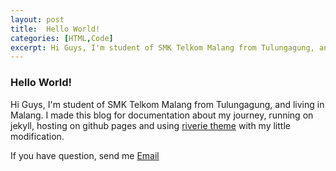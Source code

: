 ```yaml
---
layout: post
title:  Hello World!
categories: [HTML,Code]
excerpt: Hi Guys, I'm student of SMK Telkom Malang from Tulungagung, and living in Malang. I made this blog for documentation about my journey, running on jekyll, hosting on github pages and using riverie theme with my little modification.
---
```


### Hello World!

Hi Guys, I'm student of SMK Telkom Malang from Tulungagung, and living in Malang. I made this blog for documentation about my journey, running on jekyll, hosting on github pages and using [riverie theme](https://github.com/amitmerchant1990/reverie) with my little modification.

If you have question, send me [Email](gagassuryalaksana04@gmail.com)